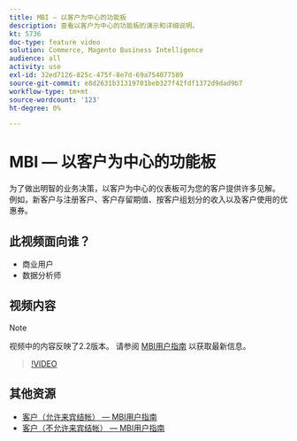 ```yaml
---
title: MBI — 以客户为中心的功能板
description: 查看以客户为中心的功能板的演示和详细说明。
kt: 5736
doc-type: feature video
solution: Commerce, Magento Business Intelligence
audience: all
activity: use
exl-id: 32ed7126-825c-475f-8e7d-69a754077589
source-git-commit: e8d2631b31319701beb327f42fdf1372d9dad9b7
workflow-type: tm+mt
source-wordcount: '123'
ht-degree: 0%

---
```


# MBI — 以客户为中心的功能板

为了做出明智的业务决策，以客户为中心的仪表板可为您的客户提供许多见解。 例如，新客户与注册客户、客户存留期值、按客户组划分的收入以及客户使用的优惠券。

## 此视频面向谁？

- 商业用户
- 数据分析师

## 视频内容

>[!NOTE]
>
>视频中的内容反映了2.2版本。 请参阅 [MBI用户指南](https://experienceleague.adobe.com/docs/commerce-business-intelligence/mbi/guide-overview.html) 以获取最新信息。

>[!VIDEO](https://video.tv.adobe.com/v/35990?quality=12&learn=on)

## 其他资源

- [客户（允许来宾结帐） — MBI用户指南](https://experienceleague.adobe.com/docs/commerce-business-intelligence/mbi/build/dashboards/dashboards-pro.html#customers-(guest-checkout-allowed))
- [客户（不允许来宾结帐） — MBI用户指南](https://experienceleague.adobe.com/docs/commerce-business-intelligence/mbi/build/dashboards/dashboards-pro.html#customers-(no-guest-checkout-allowed))
